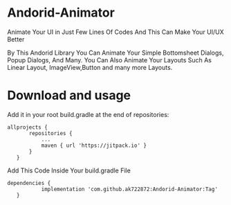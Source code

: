 # Andorid-Animator
Animate Your UI in Just Few Lines Of Codes And This Can Make Your UI/UX Better


By This Andorid Library You Can Animate Your Simple Bottomsheet Dialogs, Popup Dialogs, And Many.
You Can Also Animate Your Layouts Such As Linear Layout, ImageView,Button and many more Layouts.


 # Download and usage
 
 Add it in your root build.gradle at the end of repositories:
 ```
 allprojects {
		repositories {
			...
			maven { url 'https://jitpack.io' }
		}
	}
  ```
 
 Add This Code Inside Your build.gradle File
 ```
 dependencies {
	        implementation 'com.github.ak722872:Andorid-Animator:Tag'
	}
 ```
